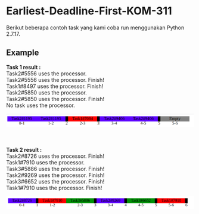 # Earliest-Deadline-First-KOM-311

Berikut beberapa contoh task yang kami coba run menggunakan Python 2.7.17.<br>
## Example
<b>Task 1 result :</b><br>
Task2#5556  uses the processor.  <br>
Task2#5556  uses the processor.  Finish! <br>
Task1#8497  uses the processor.  Finish! <br>
Task2#5850  uses the processor.  <br>
Task2#5850  uses the processor.  Finish! <br>
No task uses the processor. <br>

![gambar task1](/example1/task1.png)

<br><br>
<b>Task 2 result :</b><br>
Task2#8726  uses the processor.  Finish! <br>
Task1#7910  uses the processor.  <br>
Task3#5886  uses the processor.  Finish! <br>
Task2#9269  uses the processor.  Finish! <br>
Task3#6652  uses the processor.  Finish! <br>
Task1#7910  uses the processor.  Finish! <br>

![gambar task1](/example2/task2.png)
